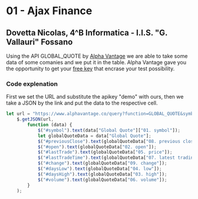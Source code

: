 # 01 - Ajax Finance
## Dovetta Nicolas, 4^B Informatica - I.I.S. "G. Vallauri" Fossano

Using the API GLOBAL_QUOTE by [Alpha Vantage](https://www.alphavantage.co/documentation/#latestprice) we are able to take some data of some comanies and we put it in the table.
Alpha Vantage gave you the opportunity to get your [free key](https://www.alphavantage.co/support/#api-key) that encrase your test possibility.

### Code explenation
First we set the URL and substitute the apikey "demo" with ours, then we take a JSON by the link and put the data to the respective cell.
```javascript
let url = "https://www.alphavantage.co/query?function=GLOBAL_QUOTE&symbol=" + symbol + "&apikey=demo";
    $.getJSON(url,
        function (data) {
            $("#symbol").text(data["Global Quote"]["01. symbol"]);
            let globalQuoteData = data["Global Quote"];
            $("#previousClose").text(globalQuoteData["08. previous close"]);
            $("#open").text(globalQuoteData["02. open"]);
            $("#lastTrade").text(globalQuoteData["05. price"]);
            $("#lastTradeTime").text(globalQuoteData["07. latest trading day"]);
            $("#change").text(globalQuoteData["09. change"]);
            $("#daysLow").text(globalQuoteData["04. low"]);
            $("#daysHigh").text(globalQuoteData["03. high"]);
            $("#volume").text(globalQuoteData["06. volume"]);
        }
    );
```